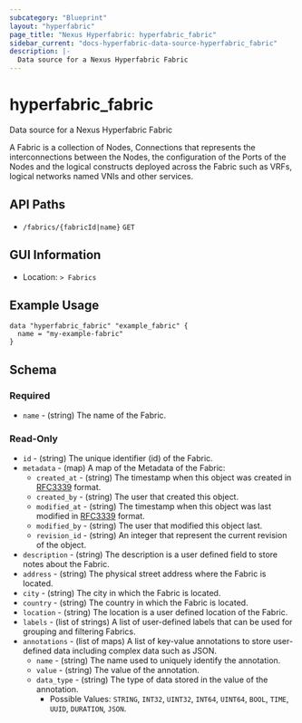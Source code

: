 ```yaml
---
subcategory: "Blueprint"
layout: "hyperfabric"
page_title: "Nexus Hyperfabric: hyperfabric_fabric"
sidebar_current: "docs-hyperfabric-data-source-hyperfabric_fabric"
description: |-
  Data source for a Nexus Hyperfabric Fabric
---
```


# hyperfabric_fabric

Data source for a Nexus Hyperfabric Fabric

A Fabric is a collection of Nodes, Connections that represents the interconnections between the Nodes, the configuration of the Ports of the Nodes and the logical constructs deployed across the Fabric such as VRFs, logical networks named VNIs and other services.

## API Paths ##

* `/fabrics/{fabricId|name}` `GET`

## GUI Information ##

* Location: `> Fabrics`

## Example Usage ##

```hcl
data "hyperfabric_fabric" "example_fabric" {
  name = "my-example-fabric"
}
```

## Schema ##

### Required ###

* `name` - (string) The name of the Fabric.

### Read-Only ###

* `id` - (string) The unique identifier (id) of the Fabric.
* `metadata` - (map) A map of the Metadata of the Fabric:
  * `created_at` - (string) The timestamp when this object was created in [RFC3339](https://datatracker.ietf.org/doc/html/rfc3339#section-5.8) format.
  * `created_by` - (string) The user that created this object.
  * `modified_at` - (string) The timestamp when this object was last modified in [RFC3339](https://datatracker.ietf.org/doc/html/rfc3339#section-5.8) format.
  * `modified_by` - (string) The user that modified this object last.
  * `revision_id` - (string) An integer that represent the current revision of the object.
* `description` - (string) The description is a user defined field to store notes about the Fabric.
* `address` - (string) The physical street address where the Fabric is located.
* `city` - (string) The city in which the Fabric is located.
* `country` - (string) The country in which the Fabric is located.
* `location` - (string) The location is a user defined location of the Fabric.
* `labels` - (list of strings) A list of user-defined labels that can be used for grouping and filtering Fabrics.
* `annotations` - (list of maps) A list of key-value annotations to store user-defined data including complex data such as JSON.
  * `name` - (string) The name used to uniquely identify the annotation.
  * `value` - (string) The value of the annotation.
  * `data_type` - (string) The type of data stored in the value of the annotation.
      - Possible Values: `STRING`, `INT32`, `UINT32`, `INT64`, `UINT64`, `BOOL`, `TIME`, `UUID`, `DURATION`, `JSON`.
